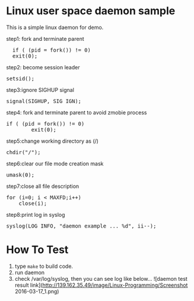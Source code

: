 # Linux user space daemon sample
This is a simple linux daemon for demo.

step1: fork and terminate parent
<pre>
  if ( (pid = fork()) != 0)
  exit(0);
</pre>
step2: become session leader
<pre>
setsid();
</pre>
step3:ignore SIGHUP signal
<pre>
signal(SIGHUP, SIG_IGN);
</pre>
step4: fork and terminate parent to avoid zmobie process 
<pre>
if ( (pid = fork()) != 0)
        exit(0);   
</pre>
step5:change working directory as (/)
<pre>
chdir("/");
</pre>
step6:clear our file mode creation mask
<pre>
umask(0);
</pre>
step7:close all file description
<pre>
for (i=0; i < MAXFD;i++)
    close(i);
</pre>
step8:print log in syslog
<pre>
syslog(LOG_INFO, "daemon example ... %d", ii--);
</pre>

# How To Test
1. type `make` to build code.
2. run daemon
3. check /var/log/syslog, then you can see log like below...
![daemon test result link](http://139.162.35.49/image/Linux-Programming/Screenshot 2016-03-17_1.png)


